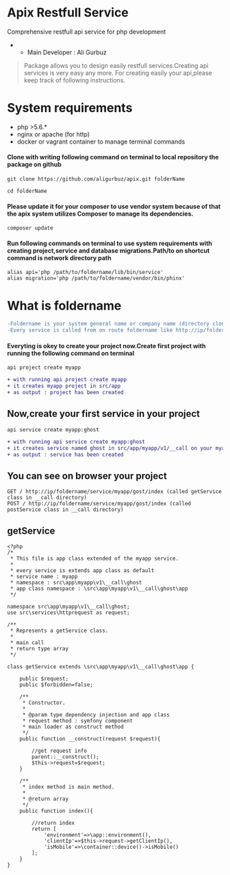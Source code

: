 # Apix Restfull Service
Comprehensive restfull api service for php development
* - Main Developer : Ali Gurbuz

> Package allows you to design easily restfull services.Creating api services is very easy any more.
> For creating easily your api,please keep track of following instructions.

# System requirements
* php >5.6.*
* nginx or apache (for http)
* docker or vagrant container to manage terminal commands



#### Clone with writing following command on terminal to local repository the package on github

```
git clone https://github.com/aligurbuz/apix.git folderName

cd folderName

```

#### Please update it for your composer to use vendor system because of that the apix system utilizes Composer to manage its dependencies.

```
composer update

```


#### Run following commands on terminal to use system requirements with creating project,service and database migrations.Path/to on shortcut command is network directory path

```
alias api='php /path/to/foldername/lib/bin/service'
alias migration='php /path/to/foldername/vendor/bin/phinx'

```

# What is foldername
```diff
-Foldername is your system general name or company name (directory cloned github repository).
-Every service is called from on route foldername like http://ip/foldername/service/project/servicename/index
```

#### Everyting is okey to create your project now.Create first project with running the following command on terminal

```
api project create myapp

```

```diff
+ with running api project create myapp
+ it creates myapp project in src/app
+ as output : project has been created
```

## Now,create your first service in your project

```
api service create myapp:ghost

```

```diff
+ with running api service create myapp:ghost
+ it creates service named ghost in src/app/myapp/v1/__call on your myapp project
+ as output : service has been created
```

## You can see on browser your project

```
GET / http://ip/foldername/service/myapp/gost/index (called getService class in __call directory)
POST / http://ip/foldername/service/myapp/gost/index (called postService class in __call directory)

```

## getService

```
<?php
/*
 * This file is app class extended of the myapp service.
 *
 * every service is extends app class as default
 * service name : myapp
 * namespace : src\app\myapp\v1\__call\ghost
 * app class namespace : \src\app\myapp\v1\__call\ghost\app
 */

namespace src\app\myapp\v1\__call\ghost;
use src\services\httprequest as request;

/**
 * Represents a getService class.
 *
 * main call
 * return type array
 */

class getService extends \src\app\myapp\v1\__call\ghost\app {

    public $request;
    public $forbidden=false;

    /**
     * Constructor.
     *
     * @param type dependency injection and app class
     * request method : symfony component
     * main loader as construct method
     */
    public function __construct(request $request){

        //get request info
        parent::__construct();
        $this->request=$request;
    }

    /**
     * index method is main method.
     *
     * @return array
     */
    public function index(){

        //return index
        return [
            'environment'=>\app::environment(),
            'clientIp'=>$this->request->getClientIp(),
            'isMobile'=>\container::device()->isMobile()
        ];
    }
}

```
